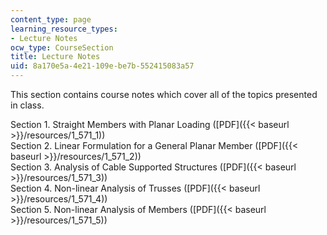 ```yaml
---
content_type: page
learning_resource_types:
- Lecture Notes
ocw_type: CourseSection
title: Lecture Notes
uid: 8a170e5a-4e21-109e-be7b-552415083a57
---
```


This section contains course notes which cover all of the topics presented in class.

Section 1. Straight Members with Planar Loading ([PDF]({{< baseurl >}}/resources/1_571_1))  
Section 2. Linear Formulation for a General Planar Member ([PDF]({{< baseurl >}}/resources/1_571_2))  
Section 3. Analysis of Cable Supported Structures ([PDF]({{< baseurl >}}/resources/1_571_3))  
Section 4. Non-linear Analysis of Trusses ([PDF]({{< baseurl >}}/resources/1_571_4))  
Section 5. Non-linear Analysis of Members ([PDF]({{< baseurl >}}/resources/1_571_5))